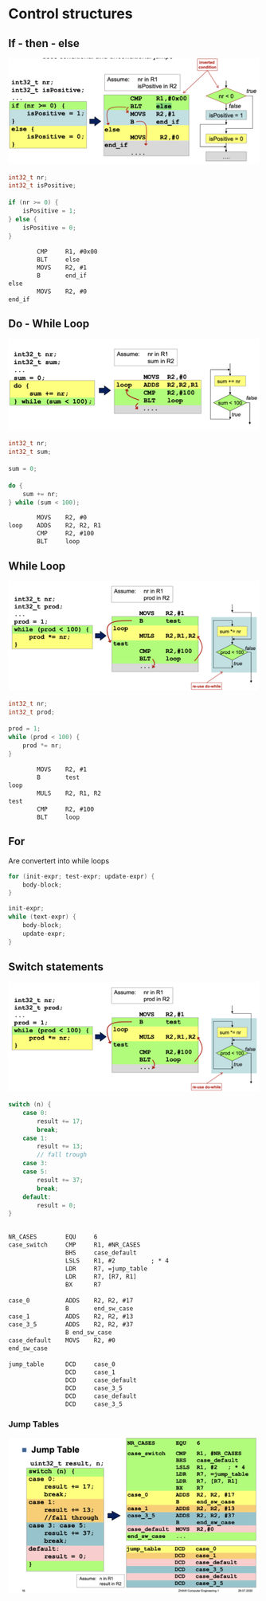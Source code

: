 # Control structures

## If - then - else

![Alt text](media/image-9.png)

```c
int32_t nr;
int32_t isPositive;

if (nr >= 0) {
	isPositive = 1;
} else {
	isPositive = 0;
}
```



```assembler
		CMP		R1, #0x00
		BLT		else
		MOVS	R2, #1
		B		end_if
else
		MOVS	R2, #0
end_if
```


## Do - While Loop

![Alt text](media/image-11.png)

```c
int32_t nr;
int32_t sum;

sum = 0;

do {
	sum += nr;
} while (sum < 100);
``` 

```assembler
		MOVS	R2, #0
loop	ADDS	R2, R2, R1
		CMP 	R2, #100
		BLT 	loop
```

## While Loop

![Alt text](media/image-12.png)

```c
int32_t nr;
int32_t prod;

prod = 1;
while (prod < 100) {
	prod *= nr;
}
``` 

```assembler
		MOVS	R2, #1
		B		test
loop
		MULS	R2, R1, R2
test	
		CMP		R2, #100
		BLT		loop
```

## For

Are convertert into while loops

```c
for (init-expr; test-expr; update-expr) {
	body-block;
}
```

```c
init-expr;
while (text-expr) {
	body-block;
	update-expr;
}
```


## Switch statements

![Alt text](media/image-13.png)

```c
switch (n) {
	case 0:
		result += 17;
		break;
	case 1:
		result += 13;
		// fall trough
	case 3:
	case 5:
		result += 37;
		break;
	default:
		result = 0;
}
```

```asssembler

NR_CASES		EQU		6
case_switch		CMP		R1, #NR_CASES
				BHS		case_default
				LSLS	R1, #2			; * 4
				LDR		R7, =jump_table
				LDR		R7, [R7, R1]
				BX		R7

case_0			ADDS	R2, R2, #17
				B 		end_sw_case
case_1			ADDS	R2, R2, #13
case_3_5		ADDS	R2, R2, #37
				B end_sw_case
case_default	MOVS	R2, #0
end_sw_case

jump_table		DCD		case_0
				DCD		case_1
				DCD 	case_default
				DCD		case_3_5
				DCD		case_default
				DCD		case_3_5
```

### Jump Tables

![Alt text](media/image-14.png)